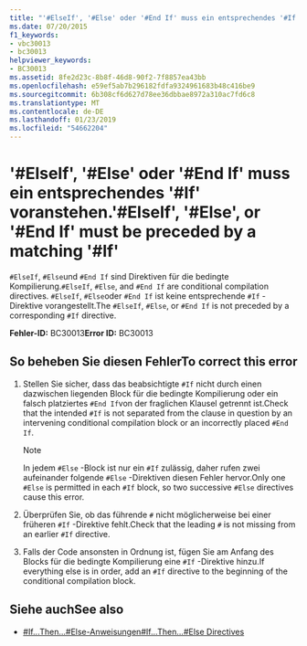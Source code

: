 ```yaml
---
title: "'#ElseIf', '#Else' oder '#End If' muss ein entsprechendes '#If' voranstehen."
ms.date: 07/20/2015
f1_keywords:
- vbc30013
- bc30013
helpviewer_keywords:
- BC30013
ms.assetid: 8fe2d23c-8b8f-46d8-90f2-7f8857ea43bb
ms.openlocfilehash: e59ef5ab7b296182fdfa9324961683b48c416be9
ms.sourcegitcommit: 6b308cf6d627d78ee36dbbae8972a310ac7fd6c8
ms.translationtype: MT
ms.contentlocale: de-DE
ms.lasthandoff: 01/23/2019
ms.locfileid: "54662204"
---
```

# <a name="elseif-else-or-end-if-must-be-preceded-by-a-matching-if"></a><span data-ttu-id="48f87-102">'#ElseIf', '#Else' oder '#End If' muss ein entsprechendes '#If' voranstehen.</span><span class="sxs-lookup"><span data-stu-id="48f87-102">'#ElseIf', '#Else', or '#End If' must be preceded by a matching '#If'</span></span>
<span data-ttu-id="48f87-103">`#ElseIf`, `#Else`und `#End If` sind Direktiven für die bedingte Kompilierung.</span><span class="sxs-lookup"><span data-stu-id="48f87-103">`#ElseIf`, `#Else`, and `#End If` are conditional compilation directives.</span></span> <span data-ttu-id="48f87-104">`#ElseIf`, `#Else`oder `#End If` ist keine entsprechende `#If` -Direktive vorangestellt.</span><span class="sxs-lookup"><span data-stu-id="48f87-104">The `#ElseIf`, `#Else`, or `#End If` is not preceded by a corresponding `#If` directive.</span></span>  
  
 <span data-ttu-id="48f87-105">**Fehler-ID:** BC30013</span><span class="sxs-lookup"><span data-stu-id="48f87-105">**Error ID:** BC30013</span></span>  
  
## <a name="to-correct-this-error"></a><span data-ttu-id="48f87-106">So beheben Sie diesen Fehler</span><span class="sxs-lookup"><span data-stu-id="48f87-106">To correct this error</span></span>  
  
1.  <span data-ttu-id="48f87-107">Stellen Sie sicher, dass das beabsichtigte `#If` nicht durch einen dazwischen liegenden Block für die bedingte Kompilierung oder ein falsch platziertes `#End If`von der fraglichen Klausel getrennt ist.</span><span class="sxs-lookup"><span data-stu-id="48f87-107">Check that the intended `#If` is not separated from the clause in question by an intervening conditional compilation block or an incorrectly placed `#End If`.</span></span>  
  
    > [!NOTE]
    >  <span data-ttu-id="48f87-108">In jedem `#Else` -Block ist nur ein `#If` zulässig, daher rufen zwei aufeinander folgende `#Else` -Direktiven diesen Fehler hervor.</span><span class="sxs-lookup"><span data-stu-id="48f87-108">Only one `#Else` is permitted in each `#If` block, so two successive `#Else` directives cause this error.</span></span>  
  
2.  <span data-ttu-id="48f87-109">Überprüfen Sie, ob das führende `#` nicht möglicherweise bei einer früheren `#If` -Direktive fehlt.</span><span class="sxs-lookup"><span data-stu-id="48f87-109">Check that the leading `#` is not missing from an earlier `#If` directive.</span></span>  
  
3.  <span data-ttu-id="48f87-110">Falls der Code ansonsten in Ordnung ist, fügen Sie am Anfang des Blocks für die bedingte Kompilierung eine `#If` -Direktive hinzu.</span><span class="sxs-lookup"><span data-stu-id="48f87-110">If everything else is in order, add an `#If` directive to the beginning of the conditional compilation block.</span></span>  
  
## <a name="see-also"></a><span data-ttu-id="48f87-111">Siehe auch</span><span class="sxs-lookup"><span data-stu-id="48f87-111">See also</span></span>
- [<span data-ttu-id="48f87-112">#If...Then...#Else-Anweisungen</span><span class="sxs-lookup"><span data-stu-id="48f87-112">#If...Then...#Else Directives</span></span>](../../visual-basic/language-reference/directives/if-then-else-directives.md)
